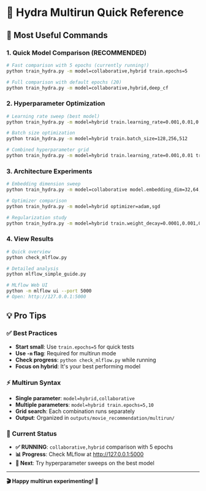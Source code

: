 # 🚀 Hydra Multirun Quick Reference

## **🎯 Most Useful Commands**

### **1. Quick Model Comparison (RECOMMENDED)**
```bash
# Fast comparison with 5 epochs (currently running!)
python train_hydra.py -m model=collaborative,hybrid train.epochs=5

# Full comparison with default epochs (20)
python train_hydra.py -m model=collaborative,hybrid,deep_cf
```

### **2. Hyperparameter Optimization**
```bash
# Learning rate sweep (best model)
python train_hydra.py -m model=hybrid train.learning_rate=0.001,0.01,0.1

# Batch size optimization
python train_hydra.py -m model=hybrid train.batch_size=128,256,512

# Combined hyperparameter grid
python train_hydra.py -m model=hybrid train.learning_rate=0.001,0.01 train.batch_size=128,256
```

### **3. Architecture Experiments**
```bash
# Embedding dimension sweep
python train_hydra.py -m model=collaborative model.embedding_dim=32,64,128,256

# Optimizer comparison
python train_hydra.py -m model=hybrid optimizer=adam,sgd

# Regularization study
python train_hydra.py -m model=hybrid train.weight_decay=0.0001,0.001,0.01
```

### **4. View Results**
```bash
# Quick overview
python check_mlflow.py

# Detailed analysis
python mlflow_simple_guide.py

# MLflow Web UI
python -m mlflow ui --port 5000
# Open: http://127.0.0.1:5000
```

## **💡 Pro Tips**

### **✅ Best Practices**
- **Start small**: Use `train.epochs=5` for quick tests
- **Use `-m` flag**: Required for multirun mode
- **Check progress**: `python check_mlflow.py` while running
- **Focus on hybrid**: It's your best performing model

### **⚡ Multirun Syntax**
- **Single parameter**: `model=hybrid,collaborative`
- **Multiple parameters**: `model=hybrid train.epochs=5,10`
- **Grid search**: Each combination runs separately
- **Output**: Organized in `outputs/movie_recommendation/multirun/`

### **🎯 Current Status**
- **✅ RUNNING**: `collaborative,hybrid` comparison with 5 epochs
- **📊 Progress**: Check MLflow at http://127.0.0.1:5000
- **🔄 Next**: Try hyperparameter sweeps on the best model

---
**🎬 Happy multirun experimenting! 🚀**
